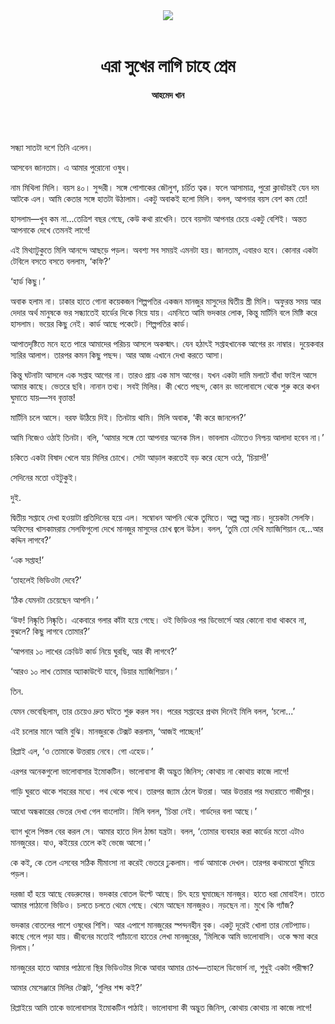 <div align=center>
<img src=https://images.prothomalo.com/prothomalo-bangla/2021-01/1d75151c-eff9-4e9f-ac28-aebc4618d00f/palo_bangla_og.png />
<br><br>
<h1>এরা সুখের লাগি চাহে প্রেম</h1>
<h4>আহমেদ খান</h4>
<br><br>
</div>

সন্ধ্যা সাতটা দশে তিনি এলেন।

আসবেন জানতাম। এ আমার পুরোনো ওষুধ।

নাম মিথিলা মিলি। বয়স ৪০। সুন্দরী। সঙ্গে পোশাকের জৌলুশ, চর্চিত ত্বক। ফলে আসামাত্র, পুরো ক্লাবটারই যেন দম আটকে এল। আমি কেতার সঙ্গে হাতটা উঠালাম। একটু অবাকই হলো মিলি। বলল, আপনার বয়স বেশ কম তো!

হাসলাম—খুব কম না...তেত্রিশ বছর গেছে, কেউ কথা রাখেনি। তবে বয়সটা আপনার চেয়ে একটু বেশিই। অন্তত আপনাকে দেখে তেমনই লাগে!

এই মিথ্যাটুকুতে মিলি আনন্দে আছড়ে পড়ল। অবশ্য সব সময়ই এমনটা হয়। জানতাম, এবারও হবে। কোনার একটা টেবিলে বসতে বসতে বললাম, ‘কফি?’

‘হার্ড কিছু।’

অবাক হলাম না। ঢাকার হাতে গোনা কয়েকজন শিল্পপতির একজন মানজুর মাসুদের দ্বিতীয় স্ত্রী মিলি। অফুরন্ত সময় আর দেদার অর্থ মানুষকে ভর সন্ধ্যাতেই হার্ডের দিকে নিয়ে যায়। এমনিতে আমি ভদকার লোক, কিন্তু মার্টিনি বলে মিষ্টি করে হাসলাম। ভয়ের কিছু নেই। কার্ড আছে পকেটে। শিল্পপতির কার্ড।

আপাতদৃষ্টিতে মনে হতে পারে আমাদের পরিচয় আসলে অকস্মাৎ। যেন হঠাৎই সপ্তাহখানেক আগের রং নাম্বার। দুয়েকবার স্যরির আলাপ। তারপর কমন কিছু পছন্দ। আর আজ এখানে দেখা করতে আসা।

কিন্তু ঘটনাটা আসলে এক সপ্তাহ আগের না। তারও প্রায় এক মাস আগের। যখন একটা দামি মলাটে বাঁধা ফাইল আসে আমার কাছে। ভেতরে ছবি। নানান তথ্য। সবই মিলির। কী খেতে পছন্দ, কোন রং ভালোবাসে থেকে শুরু করে কখন ঘুমাতে যায়—সব বৃত্তান্ত!

মার্টিনি চলে আসে। বরফ উঠিয়ে দিই। তিনটায় থামি। মিলি অবাক, ‘কী করে জানলেন?’

আমি নিজেও ওঠাই তিনটা। বলি, ‘আমার সঙ্গে তো আপনার অনেক মিল। ভাবলাম এটাতেও নিশ্চয় আলাদা হবেন না।’

চকিতে একটা বিষাদ খেলে যায় মিলির চোখে। সেটা আড়াল করতেই বড় করে হেসে ওঠে, ‘চিয়ার্স!’

সেদিনের মতো ওইটুকুই।

দুই.

দ্বিতীয় সপ্তাহে দেখা হওয়াটা প্রতিদিনের হয়ে এল। সম্বোধন আপনি থেকে তুমিতে। অল্প অল্প নাচ। দুয়েকটা সেলফি। অফিসের খাসকামরায় সেলফিগুলো দেখে মানজুর মাসুদের চোখ জ্বলে উঠল। বলল, ‘তুমি তো দেখি ম্যাজিশিয়ান হে...আর কদ্দিন লাগবে?’

‘এক সপ্তাহ!’

‘তাহলেই ভিডিওটা দেবে?’

‘ঠিক যেমনটা চেয়েছেন আপনি।’

‘উফ! নিষ্কৃতি নিষ্কৃতি। একেবারে গলার কাঁটা হয়ে গেছে। ওই ভিডিওর পর ডিভোর্সে আর কোনো বাধা থাকবে না, বুঝলে? কিছু লাগবে তোমার?’

‘আপনার ১০ লাখের ক্রেডিট কার্ড নিয়ে ঘুরছি, আর কী লাগবে?’

‘আরও ১০ লাখ তোমার অ্যাকাউন্টে যাবে, ডিয়ার ম্যাজিশিয়ান।’

তিন.

যেমন ভেবেছিলাম, তার চেয়েও দ্রুত ঘটতে শুরু করল সব। পরের সপ্তাহের প্রথম দিনেই মিলি বলল, ‘চলো...’

এই চলোর মানে আমি বুঝি। মানজুরকে টেক্সট করলাম, ‘আজই পাচ্ছেন!’

রিপ্লাই এল, ‘ও তোমাকে উত্তরায় নেবে। গো এহেড।’

এরপর অনেকগুলো ভালোবাসার ইমোকটিন। ভালোবাসা কী অদ্ভুত জিনিস; কোথায় না কোথায় কাজে লাগে!

গাড়ি ঘুরতে থাকে শহরের মধ্যে। পথ থেকে পথে। তারপর জ্যাম ঠেলে উত্তরা। আর উত্তরার পর মধ্যরাতে গাজীপুর।

আধো অন্ধকারের ভেতর দেখা গেল বাংলোটা। মিলি বলল, ‘চিন্তা নেই। গার্ডদের বলা আছে।’

ব্যাগ খুলে পিস্তল বের করল সে। আমার হাতে দিল ঠান্ডা যন্ত্রটা। বলল, ‘তোমার ব্যবহার করা কার্ডের মতো এটাও মানজুরের। যাও, কইয়ের তেলে কই ভেজে আসো।’

কে কই, কে তেল এসবের সঠিক মীমাংসা না করেই ভেতরে ঢুকলাম। গার্ড আমাকে দেখল। তারপর কথামতো ঘুমিয়ে পড়ল।

দরজা হাঁ হয়ে আছে বেডরুমের। ভদকার বোতল উল্টে আছে। চিৎ হয়ে ঘুমাচ্ছেন মানজুর। হাতে ধরা মোবাইল। তাতে আমার পাঠানো ভিডিও। চলতে চলতে থেমে গেছে। থেমে আছেন মানজুরও। নড়ছেন না। মুখে কি গ্যাঁজ?

ভদকার বোতলের পাশে ওষুধের শিশি। আর এপাশে মানজুরের স্পন্দনহীন বুক। একটু দূরেই খোলা তার নোটপ্যাড। কাছে গেলে পড়া যায়। জীবনের মতোই প্যাঁচানো হাতের লেখা মানজুরের, ‘মিলিকে আমি ভালোবাসি। ওকে ক্ষমা করে দিলাম।’

মানজুরের হাতে আমার পাঠানো স্থির ভিডিওটার দিকে আবার আমার চোখ—তাহলে ডিভোর্স না, শুধুই একটা পরীক্ষা?

আমার মেসেঞ্জারে মিলির টেক্সট, ‘গুলির শব্দ কই?’

রিপ্লাইয়ে আমি তাকে ভালোবাসার ইমোকটিন পাঠাই। ভালোবাসা কী অদ্ভুত জিনিস, কোথায় কোথায় না কাজে লাগে!
